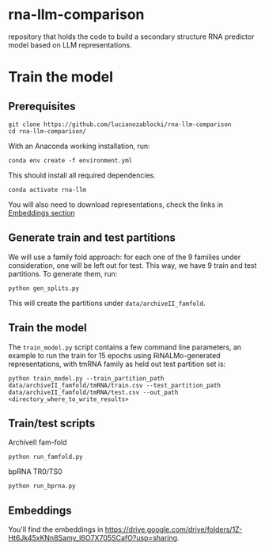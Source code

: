 # rna-llm-comparison
repository that holds the code to build a secondary structure RNA predictor model based on LLM representations.

# Train the model

## Prerequisites

```
git clone https://github.com/lucianozablocki/rna-llm-comparison
cd rna-llm-comparison/
```

With an Anaconda working installation, run:

```
conda env create -f environment.yml
```

This should install all required dependencies.

```
conda activate rna-llm
```

You will also need to download representations, check the links in [Embeddings section](README.md#embeddings)

## Generate train and test partitions

We will use a family fold approach: for each one of the 9 families under consideration, one will be left out for test. This way, we have 9 train and test partitions. To generate them, run:

```
python gen_splits.py
```

This will create the partitions under `data/archiveII_famfold`.

## Train the model

The `train_model.py` script contains a few command line parameters, an example to run the train for 15 epochs using RiNALMo-generated representations, with tmRNA family as held out test partition set is:

```
python train_model.py --train_partition_path data/archiveII_famfold/tmRNA/train.csv --test_partition_path data/archiveII_famfold/tmRNA/test.csv --out_path <directory_where_to_write_results>
```

## Train/test scripts

ArchiveII fam-fold

```
python run_famfold.py
```

bpRNA TR0/TS0

```
python run_bprna.py
```


## Embeddings
You'll find the embeddings in https://drive.google.com/drive/folders/1Z-Ht6Jk45xKNn8Samy_I6O7X705SCafO?usp=sharing. 
